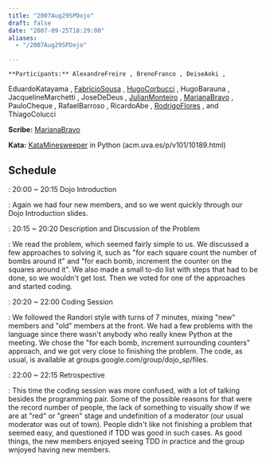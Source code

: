 ```yaml
---
title: "2007Aug29SPDojo"
draft: false
date: "2007-09-25T18:29:00"
aliases:
  - "/2007Aug29SPDojo"

---
```

    **Participants:** AlexandreFreire , BrenoFranco , DeiseAoki ,
EduardoKatayama , [FabricioSousa](/FabricioSousa) ,
[HugoCorbucci](/people/HugoCorbucci) , HugoBarauna , JacquelineMarchetti
, JoseDeDeus , [JulianMonteiro](/people/JulianMonteiro) ,
[MarianaBravo](/MarianaBravo) , PauloCheque , RafaelBarroso , RicardoAbe
, [RodrigoFlores](/people/RodrigoFlores) , and ThiagoColucci

**Scribe:** [MarianaBravo](/MarianaBravo)

**Kata:** [KataMinesweeper](/kata/Minesweeper) in Python
(acm.uva.es/p/v101/10189.html)

Schedule
--------

 
:   20:00 \~ 20:15 Dojo Introduction

 
:   Again we had four new members, and so we went quickly through our
    Dojo Introduction slides.

 
:   20:15 \~ 20:20 Description and Discussion of the Problem

 
:   We read the problem, which seemed fairly simple to us. We discussed
    a few approaches to solving it, such as "for each square count the
    number of bombs around it" and "for each bomb, increment the counter
    on the squares around it". We also made a small to-do list with
    steps that had to be done, so we wouldn't get lost. Then we voted
    for one of the approaches and started coding.

 
:   20:20 \~ 22:00 Coding Session

 
:   We followed the Randori style with turns of 7 minutes, mixing "new"
    members and "old" members at the front. We had a few problems with
    the language since there wasn't anybody who really knew Python at
    the meeting. We chose the "for each bomb, increment surrounding
    counters" approach, and we got very close to finishing the problem.
    The code, as usual, is available
    at groups.google.com/group/dojo\_sp/files.

 
:   22:00 \~ 22:15 Retrospective

 
:   This time the coding session was more confused, with a lot of
    talking besides the programming pair. Some of the possible reasons
    for that were the record number of people, the lack of something to
    visually show if we are at "red" or "green" stage and undefinition
    of a moderator (our usual moderator was out of town). People didn't
    like not finishing a problem that seemed easy, and questioned if TDD
    was good in such cases. As good things, the new members enjoyed
    seeing TDD in practice and the group wnjoyed having new members.


